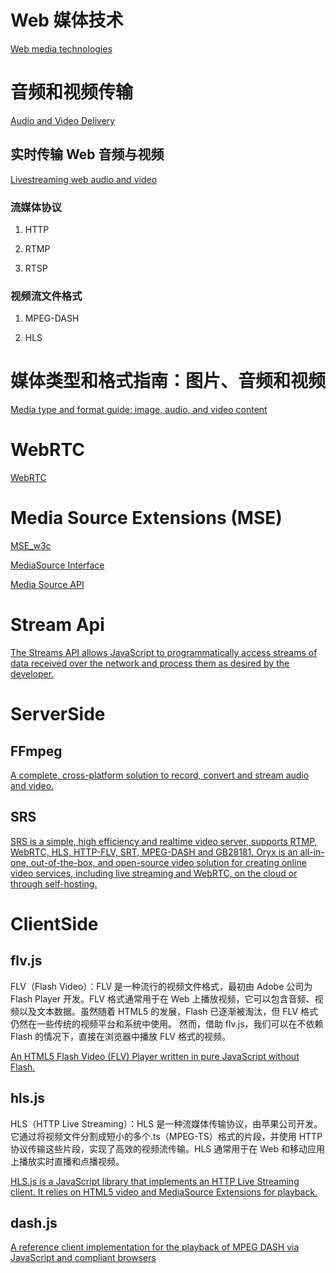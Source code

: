 # Web 媒体技术

[Web media technologies](https://developer.mozilla.org/en-US/docs/Web/Media)

# 音频和视频传输

[Audio and Video Delivery](https://developer.mozilla.org/en-US/docs/Web/Media/Audio_and_video_delivery)

## 实时传输 Web 音频与视频

[Livestreaming web audio and video](https://developer.mozilla.org/en-US/docs/Web/Media/Audio_and_video_delivery/Live_streaming_web_audio_and_video)

### 流媒体协议

1. HTTP

2. RTMP

3. RTSP

### 视频流文件格式

1. MPEG-DASH

2. HLS

# 媒体类型和格式指南：图片、音频和视频

[Media type and format guide: image, audio, and video content](https://developer.mozilla.org/en-US/docs/Web/Media/Formats)

# WebRTC

[WebRTC](https://developer.mozilla.org/en-US/docs/Web/API/WebRTC_API)

# Media Source Extensions (MSE)

[MSE_w3c](https://w3c.github.io/media-source/)

[MediaSource Interface](https://developer.mozilla.org/en-US/docs/Web/API/MediaSource)

[Media Source API](https://developer.mozilla.org/en-US/docs/Web/API/Media_Source_Extensions_API)

# Stream Api

[The Streams API allows JavaScript to programmatically access streams of data received over the network and process them as desired by the developer.](https://developer.mozilla.org/en-US/docs/Web/API/Streams_API)

# ServerSide

## FFmpeg

[A complete, cross-platform solution to record, convert and stream audio and video.](https://www.ffmpeg.org/)

## SRS

[SRS is a simple, high efficiency and realtime video server, supports RTMP, WebRTC, HLS, HTTP-FLV, SRT, MPEG-DASH and GB28181. Oryx is an all-in-one, out-of-the-box, and open-source video solution for creating online video services, including live streaming and WebRTC, on the cloud or through self-hosting.](https://ossrs.io/lts/en-us/)

# ClientSide

## flv.js

FLV（Flash Video）：FLV 是一种流行的视频文件格式，最初由 Adobe 公司为 Flash Player 开发。FLV 格式通常用于在 Web 上播放视频，它可以包含音频、视频以及文本数据。虽然随着 HTML5 的发展，Flash 已逐渐被淘汰，但 FLV 格式仍然在一些传统的视频平台和系统中使用。
然而，借助 flv.js，我们可以在不依赖 Flash 的情况下，直接在浏览器中播放 FLV 格式的视频。

[An HTML5 Flash Video (FLV) Player written in pure JavaScript without Flash.](https://github.com/bilibili/flv.js)

## hls.js

HLS（HTTP Live Streaming）：HLS 是一种流媒体传输协议，由苹果公司开发。它通过将视频文件分割成短小的多个.ts（MPEG-TS）格式的片段，并使用 HTTP 协议传输这些片段，实现了高效的视频流传输。HLS 通常用于在 Web 和移动应用上播放实时直播和点播视频。

[HLS.js is a JavaScript library that implements an HTTP Live Streaming client. It relies on HTML5 video and MediaSource Extensions for playback.](https://github.com/video-dev/hls.js)

## dash.js

[A reference client implementation for the playback of MPEG DASH via JavaScript and compliant browsers](https://github.com/Dash-Industry-Forum/dash.js/)
